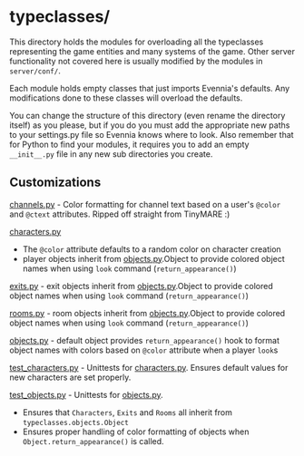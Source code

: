 # typeclasses/

This directory holds the modules for overloading all the typeclasses
representing the game entities and many systems of the game. Other
server functionality not covered here is usually modified by the
modules in `server/conf/`.

Each module holds empty classes that just imports Evennia's defaults.
Any modifications done to these classes will overload the defaults.

You can change the structure of this directory (even rename the
directory itself) as you please, but if you do you must add the
appropriate new paths to your settings.py file so Evennia knows where
to look. Also remember that for Python to find your modules, it
requires you to add an empty `__init__.py` file in any new sub
directories you create.

## Customizations

[channels.py](channels.py) - Color formatting for channel text based on a
user's `@color` and `@ctext` attributes. Ripped off straight from TinyMARE :)

[characters.py](characters.py)
 * The `@color` attribute defaults to a random color on character creation
 * player objects inherit from [objects.py](objects.py).Object to provide colored
   object names when using `look` command (`return_appearance()`)

[exits.py](exits.py) - exit objects inherit from [objects.py](objects.py).Object
to provide colored object names when using `look` command (`return_appearance()`)

[rooms.py](rooms.py) - room objects inherit from [objects.py](objects.py).Object
to provide colored object names when using `look` command (`return_appearance()`)

[objects.py](objects.py) - default object provides `return_appearance()` hook
to format object names with colors based on `@color` attribute when a player
`look`s

[test_characters.py](test_characters.py) - Unittests for
[characters.py](characters.py). Ensures default values for new characters are
set properly.

[test_objects.py](test_objects.py) - Unittests for [objects.py](objects.py).
 * Ensures that `Characters`, `Exits` and `Rooms` all inherit from
`typeclasses.objects.Object`
 * Ensures proper handling of color formatting of objects when
 `Object.return_appearance()` is called.
 
